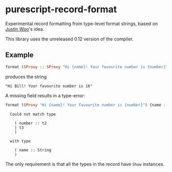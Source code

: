 # purescript-record-format

Experimental record formatting from type-level format strings, based on [Justin Woo](https://github.com/justinwoo)'s idea.

This library uses the unreleased 0.12 version of the compiler.

## Example

```purescript
format (SProxy :: SProxy "Hi {name}! Your favourite number is {number}") {name : "Bill", number : 16}
```

produces the string

```
"Hi Bill! Your favourite number is 16"
```

A missing field results in a type-error:

```purescript
format (SProxy "Hi {name}! Your favourite number is {number}") {name : "Bill"}
```

```
  Could not match type

    ( number :: t2
    | t3
    )

  with type

    ( name :: String
    )
```

The only requirement is that all the types in the record have `Show`
instances.
